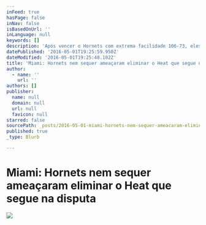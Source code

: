```yaml
---
inFeed: true
hasPage: false
inNav: false
isBasedOnUrl: ''
inLanguage: null
keywords: []
description: 'Após vencer o Hornets com extrema facilidade 106-73, eles agora esperam a definição do seu adversário Pacers ou Raptors'
datePublished: '2016-05-01T19:25:59.950Z'
dateModified: '2016-05-01T19:25:48.102Z'
title: 'Miami: Hornets nem sequer ameaçaram eliminar o Heat que segue na disputa'
author:
  - name: ''
    url: ''
authors: []
publisher:
  name: null
  domain: null
  url: null
  favicon: null
starred: false
sourcePath: _posts/2016-05-01-miami-hornets-nem-sequer-ameacaram-eliminar-o-heat-que-segu.md
published: true
_type: Blurb

---
```

# Miami: Hornets nem sequer ameaçaram eliminar o Heat que segue na disputa
![](https://the-grid-user-content.s3-us-west-2.amazonaws.com/b271a556-5833-475e-a1ac-bdf6fea8bc42.jpg)